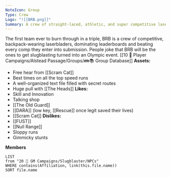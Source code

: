 ```yaml
---
NoteIcon: Group
Type: Crew
Logo: "![[BRB.png]]"
Summary: A crew of straight-laced, athletic, and super competitive laserbladers.
---
```

The first team ever to burn through in a triple, BRB is a crew of competitive, backpack-wearing laserbladers, dominating leaderboards and beating every comp they enter into submission. People joke that BRB will be the ones to get slugblasting turned into an Olympic event.
[[10 🧙 Player Campaigns/Alstead Passage/Groups/👪📚 Group Database]]
**Assets:**
- Free hear from [[Scram Cat]]
- Best times on all the top speed runs
- A well-organized text file filled with secret routes
- Huge pull with [[The Heads]]
**Likes:**
- Skill and Innovation
- Talking shop
- [[The Old Guard]]
- [[DARA]] (low key, [[Rescue]] once legit saved their lives)
- [[Scram Cat]]
**Dislikes:**
- [[FUST]]
- [[Null Range]]
- Sloppy runs
- Gimmicky stunts

**Members**
```dataview
LIST
from "20 🌟 GM Campaigns/Slugblaster/NPCs"
WHERE contains(Affiliation, link(this.file.name))
SORT file.name
```
